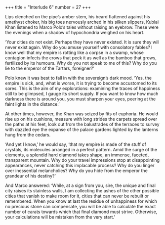 +++
title = "Interlude 6"
number = 27
+++

Lips clenched on the pipe’s amber stem, his beard flattened against his amethyst choker, his big toes nervously arched in his silken slippers, Kublai Khan listened to Marco Polo’s tales without raising an eyebrow. These were the evenings when a shadow of hypochondria weighed on his heart.

‘Your cities do not exist. Perhaps they have never existed. It is sure they will never exist again. Why do you amuse yourself with consolatory fables? I know well that my empire is rotting like a corpse in a swamp, whose contagion infects the crows that peck it as well as the bamboo that grows, fertilized by its humours. Why do you not speak to me of this? Why do you lie to the emperor of the Tartars, foreigner?’

Polo knew it was best to fall in with the sovereign’s dark mood. ‘Yes, the empire is sick, and, what is worse, it is trying to become accustomed to its sores. This is the aim of my explorations: examining the traces of happiness still to be glimpsed, I gauge its short supply. If you want to know how much darkness there is around you, you must sharpen your eyes, peering at the faint lights in the distance.’

At other times, however, the Khan was seized by fits of euphoria. He would rise up on his cushions, measure with long strides the carpets spread over the paths at his feet, look out from the balustrades of the terraces to survey with dazzled eye the expanse of the palace gardens lighted by the lanterns hung from the cedars.

‘And yet I know,’ he would say, ‘that my empire is made of the stuff of crystals, its molecules arranged in a perfect pattern. Amid the surge of the elements, a splendid hard diamond takes shape, an immense, faceted, transparent mountain. Why do your travel impressions stop at disappointing appearances, never catching this implacable process? Why do you linger over inessential melancholies? Why do you hide from the emperor the grandeur of his destiny?’

And Marco answered: ‘While, at a sign from you, sire, the unique and final city raises its stainless walls, I am collecting the ashes of the other possible cities that vanish to make room for it, cities that can never be rebuilt or remembered. When you know at last the residue of unhappiness for which no precious stone can compensate, you will be able to calculate the exact number of carats towards which that final diamond must strive. Otherwise, your calculations will be mistaken from the very start.’